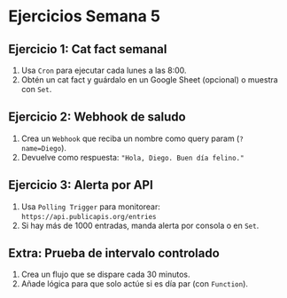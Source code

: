 # Ejercicios Semana 5

## Ejercicio 1: Cat fact semanal

1. Usa `Cron` para ejecutar cada lunes a las 8:00.
2. Obtén un cat fact y guárdalo en un Google Sheet (opcional) o muestra con `Set`.

## Ejercicio 2: Webhook de saludo

1. Crea un `Webhook` que reciba un nombre como query param (`?name=Diego`).
2. Devuelve como respuesta: `"Hola, Diego. Buen día felino."`

## Ejercicio 3: Alerta por API

1. Usa `Polling Trigger` para monitorear:
   `https://api.publicapis.org/entries`
2. Si hay más de 1000 entradas, manda alerta por consola o en `Set`.

## Extra: Prueba de intervalo controlado

1. Crea un flujo que se dispare cada 30 minutos.
2. Añade lógica para que solo actúe si es día par (con `Function`).